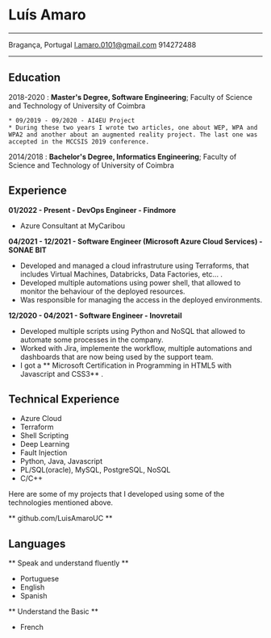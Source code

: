 Luís Amaro
============

-------------------     ----------------------------
Bragança, Portugal      l.amaro.0101@gmail.com 914272488
-------------------     ----------------------------

Education
---------

2018-2020
:   **Master's Degree, Software Engineering**; Faculty of Science and Technology of University of Coimbra

    * 09/2019 - 09/2020 - AI4EU Project
    * During these two years I wrote two articles, one about WEP, WPA and WPA2 and another about an augmented reality project. The last one was accepted in the MCCSIS 2019 conference.

2014/2018
:   **Bachelor's Degree, Informatics Engineering**; Faculty of Science and Technology of University of Coimbra

Experience
----------

**01/2022 - Present - DevOps Engineer - Findmore**  
 - Azure Consultant at MyCaribou

**04/2021 - 12/2021 - Software Engineer (Microsoft Azure Cloud Services) - SONAE BIT**  

 - Developed and managed a cloud infrastruture using Terraforms, that includes Virtual Machines, Databricks, Data Factories, etc... .
 - Developed multiple automations using power shell, that allowed to monitor the behaviour of the deployed resources.
 - Was responsible for managing the access in the deployed environments.

**12/2020 - 04/2021 - Software Engineer - Inovretail**  
 - Developed multiple scripts using Python and NoSQL that allowed to automate some processes in the company.
 - Worked with Jira, implemente the workflow, multiple automations and dashboards that are now being used by the support team.
 - I got a ** Microsoft Certification in Programming in HTML5 with Javascript and CSS3** .


Technical Experience
--------------------
 - Azure Cloud
 - Terraform
 - Shell Scripting
 - Deep Learning 
 - Fault Injection
 - Python, Java, Javascript
 - PL/SQL(oracle), MySQL, PostgreSQL, NoSQL
 - C/C++

 Here are some of my projects that I developed using some of the technologies mentioned above.

 ** github.com/LuisAmaroUC ** 

Languages
----------------------------------------

** Speak and understand fluently **
- Portuguese
- English
- Spanish

** Understand the Basic **
- French